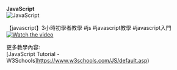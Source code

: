 <b>JavaScript</b>  
![JavaScript](https://user-images.githubusercontent.com/31535588/181918521-d52845a7-b8a3-49c3-82ed-e9c752c167b2.png)
  
【javascript】3小時初學者教學 #js #javascript教學 #javascript入門 
[![Watch the video](https://img.youtube.com/vi/yZwlW5INhgk/maxresdefault.jpg)](https://www.youtube.com/watch?v=yZwlW5INhgk)  
  
更多教學內容:  
[JavaScript Tutorial - W3Schools]https://www.w3schools.com/JS/default.asp)  
